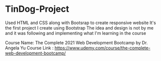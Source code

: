 # TinDog-Project
Used HTML and CSS along with Bootsrap to create responsive website 
It's the first project I create using Bootstrap 
The idea and design is not by me and it was following and implementing what I'm learning in the course 

Course Name: The Complete 2021 Web Development Bootcamp by Dr. Angela Yu
Course Link : https://www.udemy.com/course/the-complete-web-development-bootcamp/
